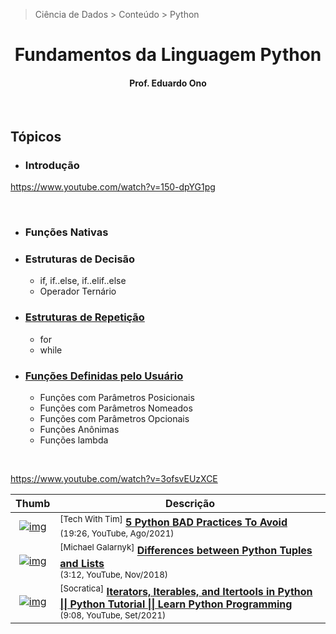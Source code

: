 > Ciência de Dados > Conteúdo > Python

<h1 align="center">
Fundamentos da Linguagem Python
</h1>

<h4 align="center">Prof. Eduardo Ono</h4>

<br>

## Tópicos

* ### Introdução

https://www.youtube.com/watch?v=150-dpYG1pg

<br>

* ### Funções Nativas

* ### Estruturas de Decisão

  * if, if..else, if..elif..else
  * Operador Ternário

* ### [Estruturas de Repetição](./estruturas-de-repeticao.ipynb)

  * for
  * while

* ### [Funções Definidas pelo Usuário](./funcoes.ipynb)

  * Funções com Parâmetros Posicionais
  * Funções com Parâmetros Nomeados
  * Funções com Parâmetros Opcionais
  * Funções Anônimas
  * Funções lambda

<br>

https://www.youtube.com/watch?v=3ofsvEUzXCE

| Thumb | Descrição |
| :-: | --- |
| [![img](https://img.youtube.com/vi/5Ui37whUDrM/default.jpg)](https://www.youtube.com/watch?v=5Ui37whUDrM) | <sup>[Tech With Tim]</sup> [__5 Python BAD Practices To Avoid__](https://www.youtube.com/watch?v=5Ui37whUDrM)<br><sub>(19:26, YouTube, Ago/2021)</sub>
| [![img](https://img.youtube.com/vi/AQCr0zU5Lzg/default.jpg)](https://www.youtube.com/watch?v=AQCr0zU5Lzg) | <sup>[Michael Galarnyk]</sup> [__Differences between Python Tuples and Lists__](https://www.youtube.com/watch?v=AQCr0zU5Lzg)<br><sub>(3:12, YouTube, Nov/2018)</sub>
| [![img](https://img.youtube.com/vi/WR7mO_jYN9g/default.jpg)](https://www.youtube.com/watch?v=WR7mO_jYN9g) | <sup>[Socratica]</sup> [__Iterators, Iterables, and Itertools in Python \|\| Python Tutorial \|\| Learn Python Programming__](https://www.youtube.com/watch?v=WR7mO_jYN9g)<br><sub>(9:08, YouTube, Set/2021)</sub>

<br>
